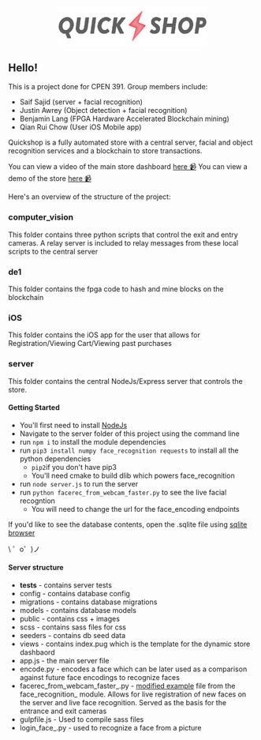 <p align='center'>
	<img width='300' src="server/public/images/logo.png">
</p>

## Hello!

This is a project done for CPEN 391. Group members include:

- Saif Sajid (server + facial recognition)
- Justin Awrey (Object detection + facial recognition)
- Benjamin Lang (FPGA Hardware Accelerated Blockchain mining)
- Qian Rui Chow (User iOS Mobile app)

Quickshop is a fully automated store with a central server, facial and object recognition services and a blockchain to store transactions.

You can view a video of the main store dashboard [here 📹](https://youtu.be/8BsaA3HJeXo)
You can view a demo of the store [here 📹](https://youtu.be/WYAmqCGjMSQ)


Here's an overview of the structure of the project:

### computer\_vision

This folder contains three python scripts that control the exit and entry cameras. A relay server is included to relay messages from these local scripts to the central server

### de1

This folder contains the fpga code to hash and mine blocks on the blockchain

### iOS

This folder contains the iOS app for the user that allows for Registration/Viewing Cart/Viewing past purchases


### server

This folder contains the central NodeJs/Express server that controls the store. 
	

#### Getting Started
- You'll first need to install [NodeJs](https://nodejs.org/en/)
- Navigate to the server folder of this project using the command line
- run `npm i` to install the module dependencies
- run `pip3 install numpy face_recognition requests` to install all the python dependencies
    - `pip2`if you don't have pip3
    - You'll need cmake to build dlib which powers face_recognition
- run `node server.js` to run the server
- run `python facerec_from_webcam_faster.py` to see the live facial recogntion
	- You will need to change the url for the face\_encoding endpoints

If you'd like to see the database contents, open the .sqlite file using [sqlite browser](http://sqlitebrowser.org/)

\ ゜o゜)ノ


#### Server structure

* __tests__  - contains server tests
* config - contains database config
* migrations - contains database migrations
* models - contains database models
* public - contains css + images
* scss - contains sass files for css
* seeders - contains db seed data
* views - contains index.pug which is the template for the dynamic store dashbaord
* app.js - the main server file
* encode.py - encodes a face which can be later used as a comparison against future face encodings to recognize faces
* facerec\_from\_webcam\_faster\_.py - [modified example](https://github.com/ageitgey/face_recognition/blob/master/examples/facerec_from_webcam_faster.py) file from the face\_recognition\_ module. Allows for live registration of new faces on the server and live face recognition. Served as the basis for the entrance and exit cameras
* gulpfile.js - Used to compile sass files
* login\_face\_.py - used to recognize a face from a picture